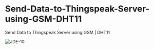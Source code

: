 # Send-Data-to-Thingspeak-Server-using-GSM-DHT11
Send Data to Thingspeak Server using GSM | DHT11

![JDE-10](https://github.com/user-attachments/assets/6116c15f-b5a7-4b32-bce3-cd8e97ae9243)
